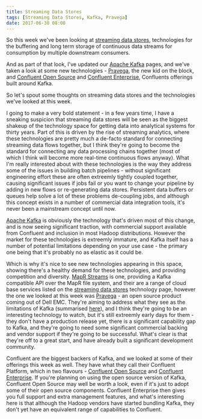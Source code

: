 ```yaml
---
title: Streaming Data Stores
tags: [Streaming Data Stores, Kafka, Pravega]
date: 2017-06-30 08:00
---
```

So this week we've been looking at [streaming data stores](/technologies/streaming-data-stores), technologies for the buffering and long term storage of continuous data streams for consumption by multiple downstream consumers.

And as part of that look, I've updated our [Apache Kafka](/technologies/apache-kafka) pages, and we've taken a look at some new technologies - [Pravega](/technologies/pravega), the new kid on the block, and [Confluent Open Source](/technologies/confluent-open-source) and [Confluent Enterprise](/technologies/confluent-enterprise), Confluents offerings built around Kafka.

So let's spout some thoughts on streaming data stores and the technologies we've looked at this week.
<!--more-->

I going to make a very bold statement - in a few years time, I have a sneaking suspicion that streaming data stores will be seen as the biggest shakeup of the technology space for getting data into analytical systems for thirty years.  Part of this is driven by the rise of streaming analytics, where these technologies are pretty much a de-facto standard for connecting streaming data flows together, but I think they're going to become the standard for connecting any data processing chains together (most of which I think will become more real-time continuous flows anyway).  What I'm really interested about with these technologies is the way they address some of the issues in building batch pipelines - without significant engineering effort these are often extreemly tightly coupled together, causing significant issues if jobs fail or you want to change your pipeline by adding in new flows or re-generating data stores. Persistent data buffers or queues help solve a lot of these problems de-coupling jobs, and although this concept exists in a number of commercial data integration tools, it's never been a mainstream concept until now.

[Apache Kafka](/technologies/apache-kafka) is obviously the technology that's driven most of this change, and is now seeing significant traction, with commercial support available from Confluent and inclusion in most Hadoop distributions.  However the market for these technologies is extreemly immature, and Kafka itself has a number of potential limitations depending on your use case - the primary one being that it's probably no as elastic as it could be.

Which is why it's nice to see new technologies appearing in this space, showing there's a healthy demand for these technologies, and providing competition and diversity.  [MapR Streams](/technologies/mapr-streams) is one, providing a Kafka compatible API over the MapR file system, and their are a range of cloud base services listed on the [streaming data stores](/technologies/streaming-data-stores) technology page, however the one we looked at this week was [Pravega](/technologies/pravega) - an open source product coming out of Dell EMC.  They're aiming to address what they see as the limitations of Kafka (summarised [here](https://www.slideshare.net/FlinkForward/flink-forward-sf-2017-srikanth-satya-tom-kaitchuck-pravega-storage-reimagined-for-streaming-world/50)), and I think they're going to be an interesting technology to watch, but it's still extreemly early days for them - they don't have a production release yet, there is a significant capability gap to Kafka, and they're going to need some significant commercial backing and vendor support if they're going to be successful.  What's clear is that they're off to a great start, and have already built a significant development community.

Confluent are the biggest backers of Kafka, and we looked at some of their offerings this week as well.  They have what they call their Confluent Platform, which in two flavours - [Confluent Open Source](/technologies/confluent-open-source) and [Confluent Enterprise](/technologies/confluent-enterprise).  If you're planning on using the open source version of Kafka, Confluent Open Source may well be worth a look, even if it's just to adopt some of their open source components.  Confluent Enterprise then gives you full support and extra management features, and what's interesting here is that although the Hadoop vendors have started bundling Kafka, they don't yet have an equivalent range of capabilities to Confluent.